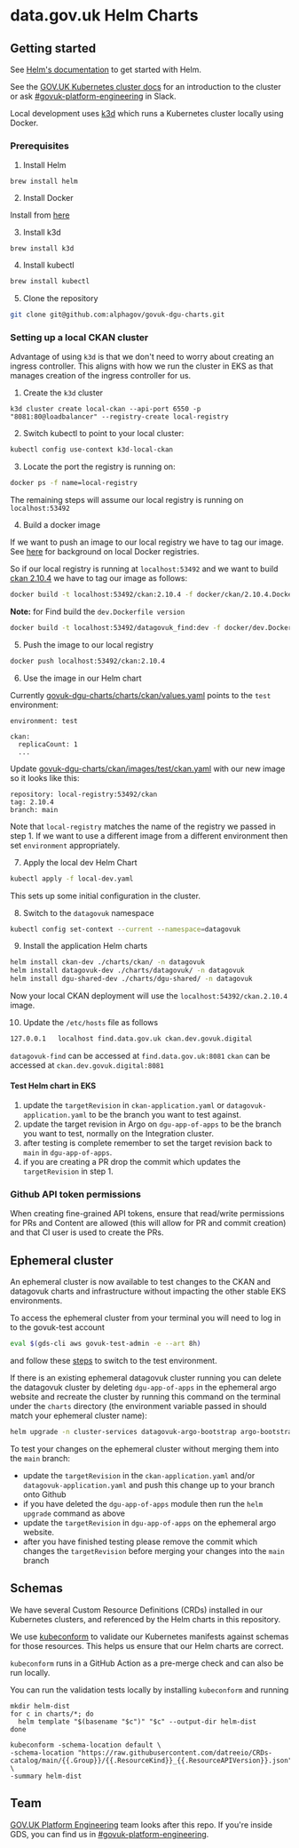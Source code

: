 # data.gov.uk Helm Charts

## Getting started

See [Helm's documentation](https://helm.sh/docs) to get started with Helm.

See the [GOV.UK Kubernetes cluster docs](https://govuk-kubernetes-cluster-user-docs.publishing.service.gov.uk/)
for an introduction to the cluster or ask [#govuk-platform-engineering](https://gds.slack.com/channels/govuk-platform-engineering) in Slack.

Local development uses [k3d](https://k3d.io/) which runs a Kubernetes cluster locally using Docker.

### Prerequisites

1. Install Helm

```
brew install helm
```

2. Install Docker

Install from [here](https://docs.docker.com/registry/)

3. Install k3d
```
brew install k3d
```

4. Install kubectl

```sh
brew install kubectl
```

5. Clone the repository

```sh
git clone git@github.com:alphagov/govuk-dgu-charts.git
```

### Setting up a local CKAN cluster

Advantage of using `k3d` is that we don't need to worry about creating an ingress controller. This aligns with how we 
run the cluster in EKS as that manages creation of the ingress controller for us.

1. Create the `k3d` cluster
```shell
k3d cluster create local-ckan --api-port 6550 -p "8081:80@loadbalancer" --registry-create local-registry
```

2. Switch kubectl to point to your local cluster:
```sh
kubectl config use-context k3d-local-ckan
```

3. Locate the port the registry is running on:

```sh
docker ps -f name=local-registry
```

The remaining steps will assume our local registry is running on `localhost:53492`

4. Build a docker image

If we want to push an image to our local registry we have to tag our image. 
See [here](https://distribution.github.io/distribution/about/deploying/#run-a-local-registry) 
for background on local Docker registries.

So if our local registry is running at `localhost:53492` and we want to build 
[ckan 2.10.4](https://github.com/alphagov/ckanext-datagovuk/blob/457e856fe0ff0d60edc99a4a2a88e778f37ac05f/docker/ckan/2.10.4.Dockerfile) 
we have to tag our image as follows:

```sh
docker build -t localhost:53492/ckan:2.10.4 -f docker/ckan/2.10.4.Dockerfile .
```
**Note:** for Find build the `dev.Dockerfile version`

```sh
docker build -t localhost:53492/datagovuk_find:dev -f docker/dev.Dockerfile .
```

5. Push the image to our local registry

```sh
docker push localhost:53492/ckan:2.10.4
```

6. Use the image in our Helm chart

Currently [govuk-dgu-charts/charts/ckan/values.yaml](https://github.com/alphagov/govuk-dgu-charts/blob/b6f56b6abd374584ad219f60e09ea7df20934127/charts/ckan/values.yaml) 
points to the `test` environment:

```
environment: test

ckan:
  replicaCount: 1
  ...
```

Update [govuk-dgu-charts/ckan/images/test/ckan.yaml](https://github.com/alphagov/govuk-dgu-charts/blob/b6f56b6abd374584ad219f60e09ea7df20934127/charts/ckan/images/test/ckan.yaml) with our new image so it looks like this:

```
repository: local-registry:53492/ckan
tag: 2.10.4
branch: main
```

Note that `local-registry` matches the name of the registry we passed in step 1. 
If we want to use a different image from a different environment then set `environment` appropriately. 

7. Apply the local dev Helm Chart

```sh
kubectl apply -f local-dev.yaml
```

This sets up some initial configuration in the cluster.

8. Switch to the `datagovuk` namespace

```sh
kubectl config set-context --current --namespace=datagovuk
```

9. Install the application Helm charts

```sh
helm install ckan-dev ./charts/ckan/ -n datagovuk
helm install datagovuk-dev ./charts/datagovuk/ -n datagovuk
helm install dgu-shared-dev ./charts/dgu-shared/ -n datagovuk
```

Now your local CKAN deployment will use the `localhost:54392/ckan.2.10.4` image.

10. Update the `/etc/hosts` file as follows

```sh
127.0.0.1	localhost find.data.gov.uk ckan.dev.govuk.digital
```

`datagovuk-find` can be accessed at `find.data.gov.uk:8081`
`ckan` can be accessed at `ckan.dev.govuk.digital:8081`

#### Test Helm chart in EKS

1. update the `targetRevision` in `ckan-application.yaml` or `datagovuk-application.yaml` to be the branch you want to test against.
1. update the target revision in Argo on `dgu-app-of-apps` to be the branch you want to test, normally on the Integration cluster.
1. after testing is complete remember to set the target revision back to `main` in `dgu-app-of-apps`.
1. if you are creating a PR drop the commit which updates the `targetRevision` in step 1.

### Github API token permissions

When creating fine-grained API tokens, ensure that read/write permissions for PRs and Content are allowed (this will allow for PR and commit creation) and that CI user is used to create the PRs.

## Ephemeral cluster

An ephemeral cluster is now available to test changes to the CKAN and datagovuk charts and infrastructure without impacting the other stable EKS environments.

To access the ephemeral cluster from your terminal you will need to log in to the govuk-test account

```sh
eval $(gds-cli aws govuk-test-admin -e --art 8h)
```

and follow these [steps](https://docs.publishing.service.gov.uk/kubernetes/get-started/access-eks-cluster/#access-a-cluster-for-the-first-time) to switch to the test environment.

If there is an existing ephemeral datagovuk cluster running you can delete the datagovuk cluster by deleting `dgu-app-of-apps` in the ephemeral argo website and recreate the cluster by running this command on the terminal under the `charts` directory (the environment variable passed in should match your ephemeral cluster name):

```sh 
helm upgrade -n cluster-services datagovuk-argo-bootstrap argo-bootstrap --set environment=eph-aaa113
```

To test your changes on the ephemeral cluster without merging them into the `main` branch:

- update the `targetRevision` in the `ckan-application.yaml` and/or `datagovuk-application.yaml` and push this change up to your branch onto Github
- if you have deleted the `dgu-app-of-apps` module then run the `helm upgrade` command as above
- update the `targetRevision` in `dgu-app-of-apps` on the ephemeral argo website. 
- after you have finished testing please remove the commit which changes the `targetRevision` before merging your changes into the `main` branch

## Schemas

We have several Custom Resource Definitions (CRDs) installed in our Kubernetes clusters, and referenced by the Helm charts
in this repository.

We use [kubeconform] to validate our Kubernetes manifests against schemas for
those resources. This helps us ensure that our Helm charts are correct.

`kubeconform` runs in a GitHub Action as a pre-merge check and can also be run
locally.

You can run the validation tests locally by installing `kubeconform` and running

```shell
mkdir helm-dist
for c in charts/*; do
  helm template "$(basename "$c")" "$c" --output-dir helm-dist
done

kubeconform -schema-location default \
-schema-location "https://raw.githubusercontent.com/datreeio/CRDs-catalog/main/{{.Group}}/{{.ResourceKind}}_{{.ResourceAPIVersion}}.json" \
-summary helm-dist
```

[kubeconform]: https://github.com/yannh/kubeconform

## Team

[GOV.UK Platform Engineering](https://github.com/orgs/alphagov/teams/gov-uk-platform-engineering) team looks after this repo. If you're inside GDS, you can find us in [#govuk-platform-engineering](https://gds.slack.com/channels/govuk-platform-engineering).
